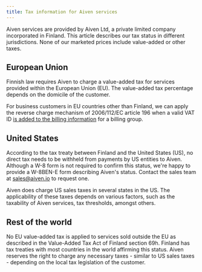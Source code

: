 ```yaml
---
title: Tax information for Aiven services
---
```


Aiven services are provided by Aiven Ltd, a private limited company
incorporated in Finland. This article describes our tax status in
different jurisdictions. None of our marketed prices include value-added
or other taxes.

## European Union

Finnish law requires Aiven to charge a value-added tax for services
provided within the European Union (EU). The value-added tax percentage
depends on the domicile of the customer.

For business customers in EU countries other than Finland, we can apply
the reverse charge mechanism of 2006/112/EC article 196 when a valid VAT
ID
[is added to the billing information](/docs/platform/howto/update-tax-status) for a billing group.

## United States

According to the tax treaty between Finland and the United States (US),
no direct tax needs to be withheld from payments by US entities to
Aiven. Although a W-8 form is not required to confirm this status,
we\'re happy to provide a W-8BEN-E form describing Aiven's status.
Contact the sales team at [sales@aiven.io](mailto:sales@aiven.io) to request one.

Aiven does charge US sales taxes in several states in the US. The
applicability of these taxes depends on various factors, such as the
taxability of Aiven services, tax thresholds, amongst others.

## Rest of the world

No EU value-added tax is applied to services sold outside the EU as
described in the Value-Added Tax Act of Finland section 69h. Finland has
tax treaties with most countries in the world affirming this status.
Aiven reserves the right to charge any necessary taxes - similar to US
sales taxes - depending on the local tax legislation of the customer.
